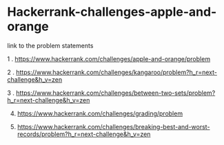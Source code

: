 # Hackerrank-challenges-apple-and-orange
link to the problem statements
 
 1 . https://www.hackerrank.com/challenges/apple-and-orange/problem
 
 2 . https://www.hackerrank.com/challenges/kangaroo/problem?h_r=next-challenge&h_v=zen
 
 3 . https://www.hackerrank.com/challenges/between-two-sets/problem?h_r=next-challenge&h_v=zen
 
4. https://www.hackerrank.com/challenges/grading/problem

5. https://www.hackerrank.com/challenges/breaking-best-and-worst-records/problem?h_r=next-challenge&h_v=zen

